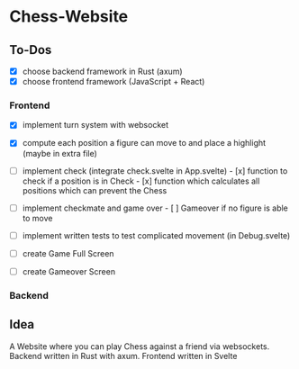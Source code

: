 # Chess-Website

 ## To-Dos

  - [x] choose backend framework in Rust (axum)
  - [x] choose frontend framework (JavaScript + React)
  
  ### Frontend
   - [x] implement turn system with websocket
   - [x] compute each position a figure can move to and place a highlight (maybe in extra file)
   - [ ] implement check (integrate check.svelte in App.svelte)
    - [x] function to check if a position is in Check
    - [x] function which calculates all positions which can prevent the Chess
   - [ ] implement checkmate and game over
    - [ ] Gameover if no figure is able to move

   - [ ] implement written tests to test complicated movement (in Debug.svelte)

   - [ ] create Game Full Screen
   - [ ] create Gameover Screen
   
  ### Backend

   

 ## Idea

  A Website where you can play Chess against a friend via websockets.
  Backend written in Rust with axum.
  Frontend written in Svelte
